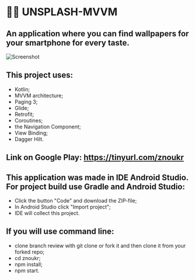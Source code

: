 #  :notebook_with_decorative_cover::open_book: **UNSPLASH-MVVM**
## An application where you can find wallpapers for your smartphone for every taste.
![Screenshot](Підготуйся-до-зно-на-всі-200_.jpg)
## This project uses:
* Kotlin;
* MVVM architecture;
* Paging 3;
* Glide;
* Retrofit;
* Coroutines;
* the Navigation Component;
* View Binding;
* Dagger Hilt.
## Link on Google Play: https://tinyurl.com/znoukr
## This application was made in IDE Android Studio. For project build use Gradle and Android Studio:
* Click the button "Code" and download the ZIP-file;
* In Android Studio click "Import project";
* IDE will collect this project.
## If you will use command line:
* clone branch review with git clone or fork it and then clone it from your forked repo;
* cd znoukr;
* npm install;
* npm start.
